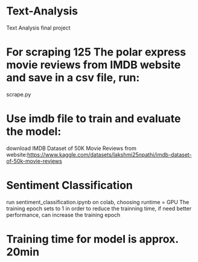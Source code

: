 # Text-Analysis
Text Analysis final project

# For scraping 125 The polar express movie reviews from IMDB website and save in a csv file, run:
scrape.py

# Use imdb file to train and evaluate the model:
download IMDB Dataset of 50K Movie Reviews from website:https://www.kaggle.com/datasets/lakshmi25npathi/imdb-dataset-of-50k-movie-reviews

# Sentiment Classification
run sentiment_classification.ipynb on colab, choosing runtime = GPU
The training epoch sets to 1 in order to reduce the trainning time, if need better performance, can increase the training epoch

# Training time for model is approx. 20min

